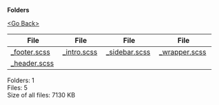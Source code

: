 **Folders**

[&lt;Go Back&gt;](../right.html)

  

<table><thead><tr class="header"><th><strong>File</strong></th><th><strong>File</strong></th><th><strong>File</strong></th><th><strong>File</strong></th></tr></thead><tbody><tr class="odd"><td><a href="_footer.scss">_footer.scss</a> </td><td><a href="_intro.scss">_intro.scss</a> </td><td><a href="_sidebar.scss">_sidebar.scss</a> </td><td><a href="_wrapper.scss">_wrapper.scss</a> </td></tr><tr class="even"><td><a href="_header.scss">_header.scss</a> </td><td></td><td></td><td></td></tr></tbody></table>

Folders: 1  
Files: 5  
Size of all files: 7130 KB

